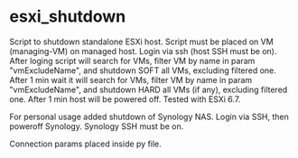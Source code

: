# esxi_shutdown
Script to shutdown standalone ESXi host.
Script must be placed on VM (managing-VM) on managed host.
Login via ssh (host SSH must be on).
After loging script will search for VMs, filter VM by name in param "vmExcludeName", and shutdown SOFT all VMs, excluding filtered one.
After 1 min wait it will search for VMs, filter VM by name in param "vmExcludeName", and shutdown HARD all VMs (if any), excluding filtered one.
After 1 min host will be powered off.
Tested with ESXi 6.7.

For personal usage added shutdown of Synology NAS.
Login via SSH, then poweroff Synology.
Synology SSH must be on.

Connection params placed inside py file.